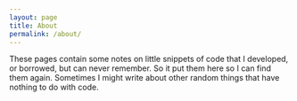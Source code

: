 ```yaml
---
layout: page
title: About
permalink: /about/
---
```


These pages contain some notes on little snippets of code that I developed, or borrowed, but can never remember. So it put them here so I can find them again. Sometimes I might write about other random things that have nothing to do with code.


